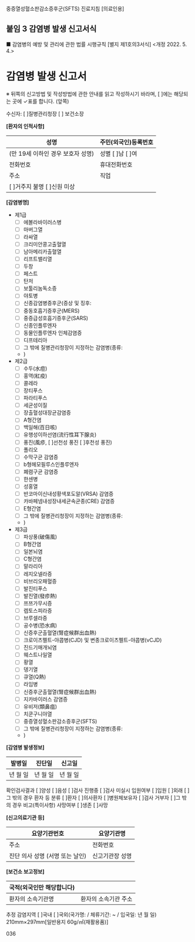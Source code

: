 중증열성혈소판감소증후군(SFTS) 진료지침 [의료인용]

## 붙임 3 감염병 발생 신고서식

■ 감염병의 예방 및 관리에 관한 법률 시행규칙 [별지 제1호의3서식] <개정 2022. 5. 4.>

# 감염병 발생 신고서

※ 뒤쪽의 신고방법 및 작성방법에 관한 안내를 읽고 작성하시기 바라며, [ ]에는 해당되는 곳에 ✓표를 합니다. (앞쪽)

수신자: [ ]질병관리청장 [ ] 보건소장

**[환자의 인적사항]**

| 성명 | 주민(외국인)등록번호 |
|---|---|
| (만 19세 이하인 경우 보호자 성명) | 성별 [ ]남 [ ]여 |
| 전화번호 | 휴대전화번호 |
| 주소 | 직업 |
| [ ]거주지 불명 [ ]신원 미상 | |

**[감염병명]**

- 제1급
    - [ ] 에볼라바이러스병
    - [ ] 마버그열
    - [ ] 라싸열
    - [ ] 크리미안콩고출혈열
    - [ ] 남아메리카출혈열
    - [ ] 리프트밸리열
    - [ ] 두창
    - [ ] 페스트
    - [ ] 탄저
    - [ ] 보툴리눔독소증
    - [ ] 야토병
    - [ ] 신종감염병증후군(증상 및 징후:
    - [ ] 중동호흡기증후군(MERS)
    - [ ] 중증급성호흡기증후군(SARS)
    - [ ] 신종인플루엔자
    - [ ] 동물인플루엔자 인체감염증
    - [ ] 디프테리아
    - [ ] 그 밖에 질병관리청장이 지정하는 감염병(종류:
    - )
- 제2급
    - [ ] 수두(水痘)
    - [ ] 홍역(紅疫)
    - [ ] 콜레라
    - [ ] 장티푸스
    - [ ] 파라티푸스
    - [ ] 세균성이질
    - [ ] 장출혈성대장균감염증
    - [ ] A형간염
    - [ ] 백일해(百日咳)
    - [ ] 유행성이하선염(流行性耳下腺炎)
    - [ ] 풍진(風疹, [ ]선천성 풍진 [ ]후천성 풍진)
    - [ ] 폴리오
    - [ ] 수막구균 감염증
    - [ ] b형헤모필루스인플루엔자
    - [ ] 폐렴구균 감염증
    - [ ] 한센병
    - [ ] 성홍열
    - [ ] 반코마이신내성황색포도알(VRSA) 감염증
    - [ ] 카바페넴내성장내세균속균종(CRE) 감염증
    - [ ] E형간염
    - [ ] 그 밖에 질병관리청장이 지정하는 감염병(종류:
    - )
- 제3급
    - [ ] 파상풍(破傷風)
    - [ ] B형간염
    - [ ] 일본뇌염
    - [ ] C형간염
    - [ ] 말라리아
    - [ ] 레지오넬라증
    - [ ] 비브리오패혈증
    - [ ] 발진티푸스
    - [ ] 발진열(發疹熱)
    - [ ] 쯔쯔가무시증
    - [ ] 렙토스피라증
    - [ ] 브루셀라증
    - [ ] 공수병(恐水病)
    - [ ] 신증후군출혈열(腎症候群出血熱)
    - [ ] 크로이츠펠트-야콥병(CJD) 및 변종크로이츠펠트-야콥병(vCJD)
    - [ ] 진드기매개뇌염
    - [ ] 웨스트나일열
    - [ ] 황열
    - [ ] 뎅기열
    - [ ] 큐열(Q熱)
    - [ ] 라임병
    - [ ] 신증후군출혈열(腎症候群出血熱)
    - [ ] 지카바이러스 감염증
    - [ ] 유비저(類鼻疽)
    - [ ] 치쿤구니야열
    - [ ] 중증열성혈소판감소증후군(SFTS)
    - [ ] 그 밖에 질병관리청장이 지정하는 감염병(종류:
    - )

**[감염병 발생정보]**

| 발병일 | 진단일 | 신고일 |
|---|---|---|
| 년 월 일 | 년 월 일 | 년 월 일 |

확인검사결과 [ ]양성 [ ]음성 [ ]검사 진행중 [ ]검사 미실시
입원여부 [ ]입원 [ ]외래 [ ]그 밖의 경우
환자 등 분류 [ ]환자 [ ]의사환자 [ ]병원체보유자 [ ]검사 거부자 [ ]그 밖의 경우
비고(특이사항)
사망여부 [ ]생존 [ ]사망

**[신고의료기관 등]**

| 요양기관번호 | 요양기관명 |
|---|---|
| 주소 | 전화번호 |
| 진단 의사 성명 (서명 또는 날인) | 신고기관장 성명 |

**[보건소 보고정보]**

| 국적(외국인만 해당합니다) | |
|---|---|
| 환자의 소속기관명 | 환자의 소속기관 주소 |

추정 감염지역 [ ]국내
[ ]국외(국가명: / 체류기간: ~ / 입국일: 년 월 일)
210mm×297mm[일반용지 60g/㎡(재활용품)]

<PAGE>036